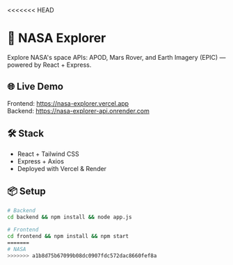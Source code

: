 <<<<<<< HEAD
# 🚀 NASA Explorer

Explore NASA's space APIs: APOD, Mars Rover, and Earth Imagery (EPIC) — powered by React + Express.

## 🌐 Live Demo
Frontend: https://nasa-explorer.vercel.app  
Backend: https://nasa-explorer-api.onrender.com

## 🛠️ Stack
- React + Tailwind CSS
- Express + Axios
- Deployed with Vercel & Render

## 📦 Setup
```bash
# Backend
cd backend && npm install && node app.js

# Frontend
cd frontend && npm install && npm start
=======
# NASA
>>>>>>> a1b8d75b67099b08dc0907fdc572dac8660fef8a
